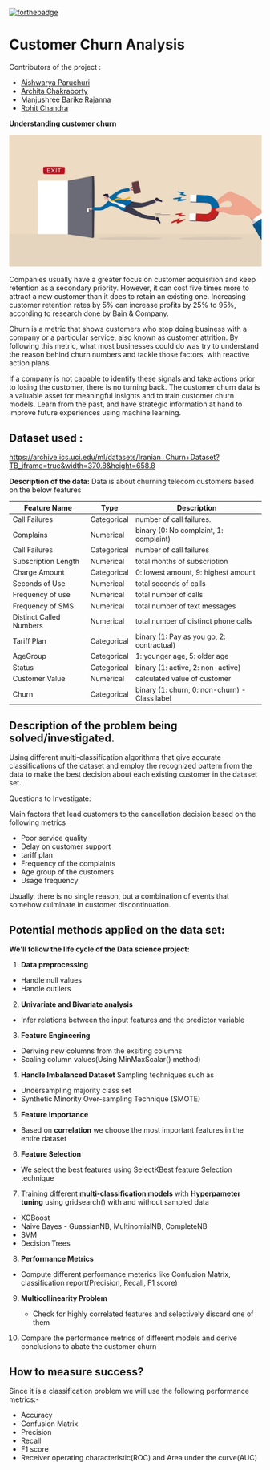 [![forthebadge](https://forthebadge.com/images/badges/made-with-python.svg)](https://forthebadge.com)

# Customer Churn Analysis

Contributors of the project :

* [Aishwarya Paruchuri](https://github.com/aishwarya95698)
* [Archita Chakraborty](https://github.com/Archita22ind)
* [Manjushree Barike Rajanna](https://github.com/MANJUSHREEBR)
* [Rohit Chandra](https://github.com/rohit-chandra)


**Understanding customer churn**

![](/images/customer_churn.jpeg)

Companies usually have a greater focus on customer acquisition and keep retention as a secondary priority. However, it can cost five times more to attract a new customer than it does to retain an existing one. Increasing customer retention rates by 5% can increase profits by 25% to 95%, according to research done by Bain & Company.

Churn is a metric that shows customers who stop doing business with a company or a particular service, also known as customer attrition. By following this metric, what most businesses could do was try to understand the reason behind churn numbers and tackle those factors, with reactive action plans.

If a company is not capable to identify these signals and take actions prior to losing the customer, there is no turning back. The customer churn data is a valuable asset for meaningful insights and to train customer churn models. Learn from the past, and have strategic information at hand to improve future experiences using machine learning.


## Dataset used : 
https://archive.ics.uci.edu/ml/datasets/Iranian+Churn+Dataset?TB_iframe=true&width=370.8&height=658.8

**Description of the data:**
Data is about churning telecom customers based on the below features

| Feature Name           |     Type       | Description                                   | 
| -----------------------|----------------| ----------------------------------------------|
| Call Failures          |  Categorical   | number of call failures.                      |
| Complains              |  Numerical     | binary (0: No complaint, 1: complaint)        |
| Call Failures          |  Categorical   | number of call failures                       |
| Subscription Length    |  Numerical     | total months of subscription                  |
|  Charge Amount         |  Categorical   | 0: lowest amount, 9: highest amount           |
| Seconds of Use         |  Numerical     | total seconds of calls                        |
| Frequency of use       |  Numerical     | total number of calls                         |
| Frequency of SMS       |  Numerical     | total number of text messages                 |
| Distinct Called Numbers|  Numerical     | total number of distinct phone calls          |
| Tariff Plan            |  Categorical   | binary (1: Pay as you go, 2: contractual)     |
| AgeGroup               |  Categorical   | 1: younger age, 5: older age                  |
| Status                 |  Categorical   | binary (1: active, 2: non-active)             |
| Customer Value         |  Numerical     | calculated value of customer                  |
| Churn                  |  Categorical   | binary (1: churn, 0: non-churn) - Class label |

       
## Description of the problem being solved/investigated.

Using different multi-classification algorithms that give accurate classifications of the dataset and employ the recognized pattern from the data to make the best decision about each existing customer in the dataset set.

Questions to Investigate:

Main factors that lead customers to the cancellation decision based on the following metrics
* Poor service quality
* Delay on customer support 
* tariff plan
* Frequency of the complaints
* Age group of the customers
* Usage frequency

Usually, there is no single reason, but a combination of events that somehow culminate in customer discontinuation.

## Potential methods applied on the data set:

**We'll follow the life cycle of the Data science project:**

1)  **Data preprocessing**
  * Handle null values
  * Handle outliers

2) **Univariate and Bivariate analysis**
  * Infer relations between the input features and the predictor variable

3) **Feature Engineering**
  * Deriving new columns from the exsiting columns
  * Scaling column values(Using MinMaxScalar() method)

4) **Handle Imbalanced Dataset**
   Sampling techniques such as
  * Undersampling majority class set
  * Synthetic Minority Over-sampling Technique (SMOTE)

5) **Feature Importance**
  * Based on **correlation** we choose the most important features in the entire dataset

6) **Feature Selection** 
  * We select the best features using SelectKBest feature Selection technique

7) Training different **multi-classification models** with **Hyperpameter tuning** using gridsearch() with and without sampled data
  * XGBoost
  * Naive Bayes - GuassianNB, MultinomialNB, CompleteNB
  * SVM
  * Decision Trees
8) **Performance Metrics**
  * Compute different performance meterics like Confusion Matrix, classification report(Precision, Recall, F1 score)

9) **Multicollinearity Problem**  
   * Check for highly correlated features and selectively discard one of them

10) Compare the performance metrics of different models and derive conclusions to abate the customer churn


## How to measure success?
Since it is a classification problem we will use the following performance metrics:-
  * Accuracy
  * Confusion Matrix
  * Precision
  * Recall
  * F1 score
  * Receiver operating characteristic(ROC) and Area under the curve(AUC)






